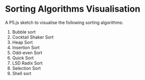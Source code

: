 # Sorting Algorithms Visualisation

A P5.js sketch to visualise the following sorting algorithms:

1. Bubble sort
2. Cocktail Shaker Sort
3. Heap Sort
4. Insertion Sort
5. Odd-even Sort
6. Quick Sort
7. LSD Radix Sort
8. Selection Sort
9. Shell sort
